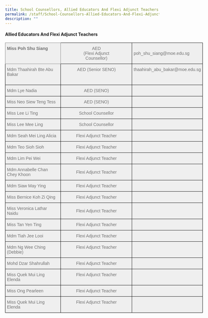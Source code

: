 ```yaml
---
title: School Counsellors, Allied Educators And Flexi Adjunct Teachers
permalink: /staff/School-Counsellors-Allied-Educators-And-Flexi-Adjunct-Teachers/
description: ""
---
```

#### **Allied Educators And Flexi Adjunct Teachers**

<style type="text/css">
.tg  {border-collapse:collapse;border-spacing:0;}
.tg td{border-color:black;border-style:solid;border-width:1px;font-family:Arial, sans-serif;font-size:14px;
  overflow:hidden;padding:10px 5px;word-break:normal;}
.tg th{border-color:black;border-style:solid;border-width:1px;font-family:Arial, sans-serif;font-size:14px;
  font-weight:normal;overflow:hidden;padding:10px 5px;word-break:normal;}
.tg .tg-qarn{background-color:#EFEFEF;color:#6F6F6F;text-align:left;vertical-align:middle}
.tg .tg-a3rt{background-color:#EFEFEF;border-color:inherit;color:#6F6F6F;font-weight:bold;text-align:left;vertical-align:top}
.tg .tg-ksrz{background-color:#EFEFEF;color:#6F6F6F;text-align:center;vertical-align:middle}
.tg .tg-5ytf{background-color:#EFEFEF;color:#6F6F6F;text-align:left;vertical-align:top}
.tg .tg-27m9{background-color:#EFEFEF;color:#6F6F6F;text-align:center;vertical-align:top}
</style>
<table class="tg" style="undefined;table-layout: fixed; width: 646px">
<colgroup>
<col style="width: 209px">
<col style="width: 273px">
<col style="width: 164px">
</colgroup>
<thead>
  <tr>
    <th class="tg-a3rt">Miss Poh Shu Siang<span style="color:#6F6F6F;background-color:#EFEFEF"> </span></th>
    <th class="tg-ksrz"><span style="color:#6F6F6F;background-color:#EFEFEF">     </span>AED<br>      (Flexi Adjunct     <br>      Counsellor)<br></th>
    <th class="tg-qarn"><span style="color:#6F6F6F;background-color:#EFEFEF">                             </span>poh_shu_siang@moe.edu.sg</th>
  </tr>
</thead>
<tbody>
  <tr>
    <td class="tg-5ytf">Mdm Thaahirah Bte Abu Bakar<br><br></td>
    <td class="tg-27m9">AED (Senior SENO)</td>
    <td class="tg-27m9">                thaahirah_abu_bakar@moe.edu.sg</td>
  </tr>
  <tr>
    <td class="tg-5ytf">Mdm Lye Nadia<br></td>
    <td class="tg-27m9"><span style="font-weight:400;font-style:normal;text-decoration:none;color:#6F6F6F;background-color:transparent">AED (SENO)</span></td>
    <td class="tg-27m9"></td>
  </tr>
  <tr>
    <td class="tg-5ytf">Miss Neo Siew Teng Tess <br></td>
    <td class="tg-ksrz"><span style="color:#6F6F6F;background-color:#EFEFEF"> </span>AED (SENO)</td>
    <td class="tg-qarn"><span style="color:#6F6F6F;background-color:#EFEFEF"> </span></td>
  </tr>
  <tr>
    <td class="tg-5ytf">Miss Lee Li Ting <br></td>
    <td class="tg-27m9"> School Counsellor </td>
    <td class="tg-qarn"><span style="color:#6F6F6F;background-color:#EFEFEF"> </span></td>
  </tr>
	 <tr>
    <td class="tg-5ytf">Miss Lee Mee Ling <br></td>
    <td class="tg-27m9"> School Counsellor </td>
    <td class="tg-qarn"><span style="color:#6F6F6F;background-color:#EFEFEF"> </span></td>
  </tr>
  <tr>
    <td class="tg-5ytf">Mdm Seah Mei Ling Alicia</td>
    <td class="tg-ksrz"><span style="color:#6F6F6F;background-color:#EFEFEF"> </span>Flexi Adjunct Teacher</td>
    <td class="tg-qarn"><span style="color:#6F6F6F;background-color:#EFEFEF"> </span></td>
  </tr>
  <tr>
    <td class="tg-5ytf">Mdm Teo Sioh Sioh </td>
    <td class="tg-ksrz"><span style="color:#6F6F6F;background-color:#EFEFEF"> </span>Flexi Adjunct Teacher</td>
    <td class="tg-qarn"><span style="color:#6F6F6F;background-color:#EFEFEF"> </span></td>
  </tr>
  <tr>
    <td class="tg-5ytf">Mdm Lim Pei Wei  </td>
    <td class="tg-ksrz"><span style="color:#6F6F6F;background-color:#EFEFEF"> </span>Flexi Adjunct Teacher</td>
    <td class="tg-qarn"><span style="color:#6F6F6F;background-color:#EFEFEF"> </span></td>
  </tr>
  <tr>
    <td class="tg-5ytf">Mdm Annabelle Chan Chey Khoon  </td>
    <td class="tg-ksrz">Flexi Adjunct Teacher</td>
    <td class="tg-qarn"><span style="color:#6F6F6F;background-color:#EFEFEF"> </span></td>
  </tr>
  <tr>
    <td class="tg-5ytf">Mdm Siaw May Ying </td>
    <td class="tg-ksrz"><span style="color:#6F6F6F;background-color:#EFEFEF">    </span>Flexi Adjunct Teacher</td>
    <td class="tg-qarn"><span style="color:#6F6F6F;background-color:#EFEFEF"> </span></td>
  </tr>
  <tr>
    <td class="tg-5ytf">Miss Bernice Koh Zi Qing  </td>
    <td class="tg-ksrz"><span style="color:#6F6F6F;background-color:#EFEFEF">    </span>Flexi Adjunct Teacher</td>
    <td class="tg-5ytf"> </td>
  </tr>
  <tr>
    <td class="tg-5ytf">Miss Veronica Lathar Naidu</td>
    <td class="tg-ksrz"><span style="color:#6F6F6F;background-color:#EFEFEF">  </span>Flexi Adjunct Teacher</td>
    <td class="tg-qarn"><span style="color:#6F6F6F;background-color:#EFEFEF"> </span></td>
  </tr>
  <tr>
    <td class="tg-5ytf">Miss Tan Yen Ting</td>
    <td class="tg-27m9"> Flexi Adjunct Teacher</td>
    <td class="tg-qarn"><span style="color:#6F6F6F;background-color:#EFEFEF"> </span></td>
  </tr>
  <tr>
    <td class="tg-5ytf">Mdm Tiah Jee Looi </td>
    <td class="tg-27m9">Flexi Adjunct Teacher</td>
    <td class="tg-qarn"><span style="color:#6F6F6F;background-color:#EFEFEF"> </span></td>
  </tr>
  <tr>
    <td class="tg-5ytf">Mdm Ng Wee Ching (Debbie)  </td>
    <td class="tg-27m9">Flexi Adjunct Teacher<span style="background-color:#EFEFEF"> </span></td>
    <td class="tg-qarn"><span style="color:#6F6F6F;background-color:#EFEFEF"> </span></td>
  </tr>
  <tr>
    <td class="tg-5ytf">Mohd Dzar Shahrullah<span style="color:#6F6F6F;background-color:#EFEFEF"> </span></td>
    <td class="tg-27m9">Flexi Adjunct Teacher </td>
    <td class="tg-qarn"><span style="color:#6F6F6F;background-color:#EFEFEF"> </span></td>
  </tr>
	<tr>
    <td class="tg-5ytf">Miss Quek Mui Ling Elenda<span style="color:#6F6F6F;background-color:#EFEFEF"> </span></td>
    <td class="tg-27m9">Flexi Adjunct Teacher </td>
    <td class="tg-qarn"><span style="color:#6F6F6F;background-color:#EFEFEF"> </span></td>
  </tr>
	<tr>
    <td class="tg-5ytf">Miss Ong Pearleen<span style="color:#6F6F6F;background-color:#EFEFEF"> </span></td>
    <td class="tg-27m9">Flexi Adjunct Teacher </td>
    <td class="tg-qarn"><span style="color:#6F6F6F;background-color:#EFEFEF"> </span></td>
  </tr>
	<tr>
    <td class="tg-5ytf">Miss Quek Mui Ling Elenda<span style="color:#6F6F6F;background-color:#EFEFEF"> </span></td>
    <td class="tg-27m9">Flexi Adjunct Teacher </td>
    <td class="tg-qarn"><span style="color:#6F6F6F;background-color:#EFEFEF"> </span></td>
  </tr>
</tbody>
</table>